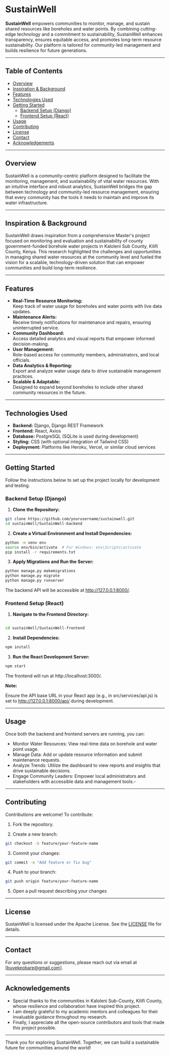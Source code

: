# SustainWell

**SustainWell** empowers communities to monitor, manage, and sustain shared resources like boreholes and water points. By combining cutting-edge technology and a commitment to sustainability, SustainWell enhances transparency, ensures equitable access, and promotes long-term resource sustainability. Our platform is tailored for community-led management and builds resilience for future generations.

---

## Table of Contents

- [Overview](#overview)
- [Inspiration & Background](#inspiration--background)
- [Features](#features)
- [Technologies Used](#technologies-used)
- [Getting Started](#getting-started)
  - [Backend Setup (Django)](#backend-setup-django)
  - [Frontend Setup (React)](#frontend-setup-react)
- [Usage](#usage)
- [Contributing](#contributing)
- [License](#license)
- [Contact](#contact)
- [Acknowledgements](#acknowledgements)

---

## Overview

SustainWell is a community-centric platform designed to facilitate the monitoring, management, and sustainability of vital water resources.
With an intuitive interface and robust analytics, SustainWell bridges the gap between technology and community-led resource management,
ensuring that every community has the tools it needs to maintain and improve its water infrastructure.

---

## Inspiration & Background

SustainWell draws inspiration from a comprehensive Master's project focused on monitoring and evaluation and sustainability of county government-funded borehole water projects in Kaloleni Sub County, Kilifi County, Kenya.
This research highlighted the challenges and opportunities in managing shared water resources at the community level and fueled the vision for a scalable, technology-driven solution that can empower communities and build long-term resilience.

---

## Features

- **Real-Time Resource Monitoring:**  
  Keep track of water usage for boreholes and water points with live data updates.
- **Maintenance Alerts:**  
  Receive timely notifications for maintenance and repairs, ensuring uninterrupted service.
- **Community Dashboard:**  
  Access detailed analytics and visual reports that empower informed decision-making.
- **User Management:**  
  Role-based access for community members, administrators, and local officials.
- **Data Analytics & Reporting:**  
  Export and analyze water usage data to drive sustainable management practices.
- **Scalable & Adaptable:**  
  Designed to expand beyond boreholes to include other shared community resources in the future.

---

## Technologies Used

- **Backend:** Django, Django REST Framework
- **Frontend:** React, Axios
- **Database:** PostgreSQL (SQLite is used during development)
- **Styling:** CSS (with optional integration of Tailwind CSS)
- **Deployment:** Platforms like Heroku, Vercel, or similar cloud services

---

## Getting Started

Follow the instructions below to set up the project locally for development and testing.

### Backend Setup (Django)

1. **Clone the Repository:**

```bash
git clone https://github.com/yourusername/sustainwell.git
cd sustainWell/SustainWell-backend
```

2. **Create a Virtual Environment and Install Dependencies:**

```bash
python -m venv env
source env/bin/activate  # For Windows: env\Scripts\activate
pip install -r requirements.txt
```

3. **Apply Migrations and Run the Server:**

```bash
python manage.py makemigrations
python manage.py migrate
python manage.py runserver
```

The backend API will be accessible at http://127.0.0.1:8000/.

### Frontend Setup (React)

1. **Navigate to the Frontend Directory:**

```bash

cd sustainWell/SustainWell-frontend
```

2. **Install Dependencies:**

```bash
npm install
```

3. **Run the React Development Server:**

```bash
npm start
```

The frontend will run at http://localhost:3000/.

**Note:**

Ensure the API base URL in your React app (e.g., in src/services/api.js) is set to
http://127.0.0.1:8000/api/ during development.

---

## Usage

Once both the backend and frontend servers are running, you can:

- Monitor Water Resources: View real-time data on borehole and water point usage.
- Manage Data: Add or update resource information and submit maintenance requests.
- Analyze Trends: Utilize the dashboard to view reports and insights that drive sustainable decisions.
- Engage Community Leaders: Empower local administrators and stakeholders with accessible data and management tools.-

---

## Contributing

Contributions are welcome! To contribute:

1. Fork the repository.

2. Create a new branch:

```bash
git checkout -b feature/your-feature-name
```

3. Commit your changes:

```bash
git commit -m "Add feature or fix bug"
```

4. Push to your branch:

```bash
git push origin feature/your-feature-name
```

5. Open a pull request describing your changes

---

## License

SustainWell is licensed under the Apache License. See the [LICENSE](LICENSE) file for details.

---

## Contact

For any questions or suggestions, please reach out via email at [buyekeobare@gmail.com].

---

## Acknowledgements

- Special thanks to the communities in Kaloleni Sub-County, Kilifi County, whose resilience and collaboration have inspired this project.
- I am deeply grateful to my academic mentors and colleagues for their invaluable guidance throughout my research.
- Finally, I appreciate all the open-source contributors and tools that made this project possible.

---

Thank you for exploring SustainWell. Together, we can build a sustainable future for communities around the world!
